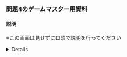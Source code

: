 ### 問題4のゲームマスター用資料
#### 説明
※この画面は見せずに口頭で説明を行ってください

<details>
バグの再現方法
自分が作成した投稿の詳細ページに行き削除リンクをクリックしても投稿の削除が行えない

[![Image from Gyazo](https://t.gyazo.com/teams/startup-technology/6f0fc6963dbcb8656dadccf1da50bef7.gif)](https://startup-technology.gyazo.com/6f0fc6963dbcb8656dadccf1da50bef7)


正しい挙動

[![Image from Gyazo](https://t.gyazo.com/teams/startup-technology/a643a055311d799231d9bd6c6fb80dd5.gif)](https://startup-technology.gyazo.com/a643a055311d799231d9bd6c6fb80dd5)


### 解決に詰まってしまったら見てみよう
<details>
<summary>ヒント</summary>
Rails7系のHTTPリクエストメソッドを指定する方法を確認してみよう
</details>
</details>
